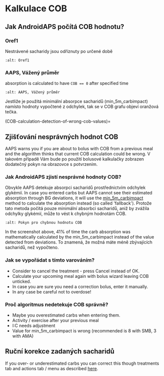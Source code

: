 # Kalkulace COB

## Jak AndroidAPS počítá COB hodnotu?

### Oref1

Nestrávené sacharidy jsou odříznuty po určené době

```{image} ../images/cob_oref0_orange_II.png
:alt: Oref1
```

### AAPS, Vážený průměr

absorption is calculated to have `COB == 0` after specified time

```{image} ../images/cob_aaps2_orange_II.png
:alt: AAPS, Vážený průměr
```

Jestliže je použitá minimální absorpce sacharidů (min_5m_carbimpact) namísto hodnoty vypočtené z odchylek, tak se v COB grafu objeví oranžová tečka.

(COB-calculation-detection-of-wrong-cob-values)=
## Zjišťování nesprávných hodnot COB

AAPS warns you if you are about to bolus with COB from a previous meal and the algorithm thinks that current COB calculation could be wrong. V takovém případě Vám bude po použití bolusové kalkulačky zobrazen dodatečný pokyn na obrazovce s potvrzením.

### Jak AndroidAPS zjistí nesprávné hodnoty COB?

Obvykle AAPS detekuje absorpci sacharidů prostřednictvím odchylek glykémií. In case you entered carbs but AAPS cannot see their estimated absorption through BG deviations, it will use the [min_5m_carbimpact](../Configuration/Config-Builder.md?highlight=min_5m_carbimpact#absorption-settings) method to calculate the absorption instead (so called 'fallback'). Protože tato metoda počítá pouze minimální absorbci sacharidů, aniž by zvážila odchylky glykémií, může to vést k chybným hodnotám COB.

```{image} ../images/Calculator_SlowCarbAbsorption.png
:alt: Pokyn pro chybnou hodnotu COB
```

In the screenshot above, 41% of time the carb absorption was mathematically calculated by the min_5m_carbimpact instead of the value  detected from deviations.  To znamená, že možná máte méně zbývajících sacharidů, než vypočteno.

### Jak se vypořádat s tímto varováním?

- Consider to cancel the treatment - press Cancel instead of OK.
- Calculate your upcoming meal again with bolus wizard leaving COB unticked.
- In case you are sure you need a correction bolus, enter it manually.
- In any case be careful not to overdose!

### Proč algoritmus nedetekuje COB správně?

- Maybe you overestimated carbs when entering them.
- Activity / exercise after your previous meal
- I:C needs adjustment
- Value for min_5m_carbimpact is wrong (recommended is 8 with SMB, 3 with AMA)

## Ruční korekce zadaných sacharidů

If you over- or underestimated carbs you can correct this though treatments tab and actions tab / menu as described [here](Screenshots-carb-correction).
